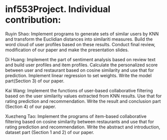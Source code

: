 # inf553Project. Individual contribution:
Ruyin Shao: Implement programs to generate sets of similar users by KNN and transform the Euclidian distances into similariti measures. Build the word cloud of user profiles based on these results. Conduct final review, modification of our paper and make the presentation slides.

Di Huang: Implement the part of sentiment analysis based on review text and build user profiles and item profiles. Calculate the personalized score between user and restaurant based on cosine similarity and use that for prediction. Implement linear regression to set weights. Write the model part(Section 3) of our paper.

Kai Wang: Implement the functions of user-based collaborative filtering based on the user similarity values extracted from KNN results. Use that for rating prediction and recommendation. Write the result and conclusion part (Section 4) of our paper.

Xuezheng Tao: Implement the programs of item-based collaborative filtering based on cosine similarity between restaurants and use that for rating prediction and recommendation. Write the abstract and introduction, dataset part (Section 1 and 2) of our paper.

